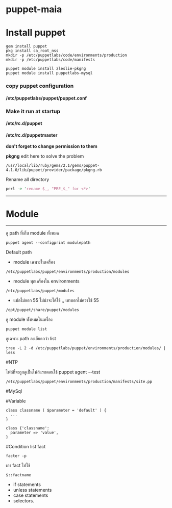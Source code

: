 # puppet-maia
# Install puppet
``` puppet
gem install puppet
pkg install ca_root_nss
mkdir -p /etc/puppetlabs/code/environments/production
mkdir -p /etc/puppetlabs/code/manifests

puppet module install zleslie-pkgng
puppet module install puppetlabs-mysql

```
### copy puppet configuration
#### /etc/puppetlabs/puppet/puppet.conf


### Make it run at startup
#### /etc/rc.d/puppet
#### /etc/rc.d/puppetmaster
**don't forget to change permission to them**


**pkgng** edit here to solve the problem
```
/usr/local/lib/ruby/gems/2.1/gems/puppet-4.1.0/lib/puppet/provider/package/pkgng.rb
```

Rename all directory
``` perl
perl -e 'rename $_, "PRE_$_" for <*>'
```


---

# Module
---
ดู path ที่เก็บ module ทั้งหมด
```
puppet agent --configprint modulepath
```
Default path

* module เฉพาะในเครื่อง


`/etc/puppetlabs/puppet/environments/production/modules`

* module ทุกเครื่องใน environments

`/etc/puppetlabs/puppet/modules`

* แปลไม่ออก 55 ไม่น่าจะได้ใช้  ,, เขาบอกไม่ควรใช้ 55

`/opt/puppet/share/puppet/modules`

ดู module ทั้งหมดในเครื่อง

```
puppet module list
```

ดูเฉพาะ path ละเอียดกว่า list
```
tree -L 2 -d /etc/puppetlabs/puppet/environments/production/modules/ | less
```

#NTP

ไฟล์ที่จะถูกดูเป็นไฟล์แรกตอนใช้ puppet agent --test
```
/etc/puppetlabs/puppet/environments/production/manifests/site.pp
```

#MySql

#Variable
```
class classname ( $parameter = 'default' ) {
  ...
}
```
```
class {'classname': 
  parameter => 'value',
}
```
#Condition
list fact
```
facter -p 
```
เอา fact ไปใช้
```
$::factname
```
 * if statements
 * unless statements
 * case statements
 * selectors.






